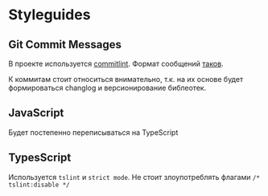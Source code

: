# Styleguides

## Git Commit Messages

В проекте используется [commitlint](http://marionebl.github.io/commitlint/#/). Формат сообщений [таков](https://conventionalcommits.org/).

К коммитам стоит относиться внимательно, т.к. на их основе будет формироваться changlog и версионирование библеотек.

## JavaScript

Будет постепенно переписываться на TypeScript

## TypesScript

Используется `tslint` и `strict mode`. Не стоит злоупотреблять флагами `/* tslint:disable */`
